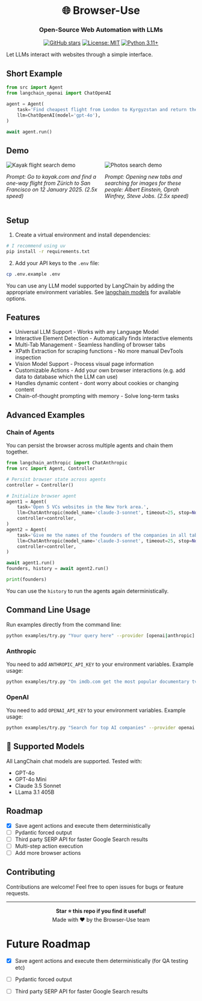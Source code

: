<div align="center">

# 🌐 Browser-Use
### Open-Source Web Automation with LLMs

[![GitHub stars](https://img.shields.io/github/stars/gregpr07/browser-use?style=social)](https://github.com/gregpr07/browser-use/stargazers)
[![License: MIT](https://img.shields.io/badge/License-MIT-yellow.svg)](https://opensource.org/licenses/MIT)
[![Python 3.11+](https://img.shields.io/badge/python-3.11+-blue.svg)](https://www.python.org/downloads/)

</div>

Let LLMs interact with websites through a simple interface.

## Short Example

```python
from src import Agent
from langchain_openai import ChatOpenAI

agent = Agent(
    task='Find cheapest flight from London to Kyrgyzstan and return the url.',
    llm=ChatOpenAI(model='gpt-4o'),
)

await agent.run()
```

## Demo

<div style="display: flex; justify-content: space-between;">
  <div style="flex: 1; margin-right: 10px;">
    <img style="max-width:100%;" src="./static/kayak.gif" alt="Kayak flight search demo">
    <p><i>Prompt: Go to kayak.com and find a one-way flight from Zürich to San Francisco on 12 January 2025. (2.5x speed)</i></p>
  </div>
  <div style="flex: 1; margin-left: 10px;">
    <img style="max-width:100%;" src="./static/photos.gif" alt="Photos search demo">
    <p><i>Prompt: Opening new tabs and searching for images for these people: Albert Einstein, Oprah Winfrey, Steve Jobs. (2.5x speed)</i></p>
  </div>
</div>

## Setup

1. Create a virtual environment and install dependencies:
```bash
# I recommend using uv
pip install -r requirements.txt
```

2. Add your API keys to the `.env` file:
```bash
cp .env.example .env
```

You can use any LLM model supported by LangChain by adding the appropriate environment variables. See [langchain models](https://python.langchain.com/docs/integrations/chat/) for available options.

## Features

- Universal LLM Support - Works with any Language Model
- Interactive Element Detection - Automatically finds interactive elements
- Multi-Tab Management - Seamless handling of browser tabs
- XPath Extraction for scraping functions - No more manual DevTools inspection
- Vision Model Support - Process visual page information
- Customizable Actions - Add your own browser interactions (e.g. add data to database which the LLM can use)
- Handles dynamic content - dont worry about cookies or changing content
- Chain-of-thought prompting with memory - Solve long-term tasks

## Advanced Examples

### Chain of Agents

You can persist the browser across multiple agents and chain them together.

```python
from langchain_anthropic import ChatAnthropic
from src import Agent, Controller

# Persist browser state across agents
controller = Controller()

# Initialize browser agent
agent1 = Agent(
	task='Open 5 VCs websites in the New York area.',
	llm=ChatAnthropic(model_name='claude-3-sonnet', timeout=25, stop=None, temperature=0.3),
	controller=controller,
)
agent2 = Agent(
	task='Give me the names of the founders of the companies in all tabs.',
	llm=ChatAnthropic(model_name='claude-3-sonnet', timeout=25, stop=None, temperature=0.3),
	controller=controller,
)

await agent1.run()
founders, history = await agent2.run()

print(founders)
```

You can use the `history` to run the agents again deterministically.

## Command Line Usage
Run examples directly from the command line:

```bash
python examples/try.py "Your query here" --provider [openai|anthropic]
```

### Anthropic

You need to add `ANTHROPIC_API_KEY` to your environment variables. Example usage:

```bash
python examples/try.py "On imdb.com get the most popular documentary tv series sorted by imdb rating, see the details of the top result." --provider anthropic
```

### OpenAI

You need to add `OPENAI_API_KEY` to your environment variables. Example usage:

```bash
python examples/try.py "Search for top AI companies" --provider openai
```

## 🤖 Supported Models

All LangChain chat models are supported. Tested with:
- GPT-4o
- GPT-4o Mini
- Claude 3.5 Sonnet
- LLama 3.1 405B

## Roadmap

- [x] Save agent actions and execute them deterministically
- [ ] Pydantic forced output
- [ ] Third party SERP API for faster Google Search results
- [ ] Multi-step action execution
- [ ] Add more browser actions

## Contributing

Contributions are welcome! Feel free to open issues for bugs or feature requests.

---

<div align="center">
  <b>Star ⭐ this repo if you find it useful!</b><br>
  Made with ❤️ by the Browser-Use team
</div>

# Future Roadmap

- [x] Save agent actions and execute them deterministically (for QA testing etc)
- [ ] Pydantic forced output
- [ ] Third party SERP API for faster Google Search results

